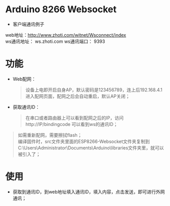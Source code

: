 # Arduino 8266 Websocket
* 客户端通讯例子  

web地址：http://www.zhoti.com/witnet/Wsconnect/index  
ws通讯地址： ws.zhoti.com
ws通讯端口： 9393  
  
  
  
  
# 功能  
* Web配网：
	> 设备上电即开启自身AP，默认密码是123456789，连上后192.168.4.1进入配网页面，配网之后会自动重启，默认AP关闭；  

* 获取通讯ID：  
	> 在串口或者路由器上可以看到配网之后的IP，访问http://IP/bindingcode 可以看到ws的通讯ID；  


> 如需重新配网，需要擦拭flash；  
> 编译固件时，src文件夹里面的ESP8266-Websocket文件夹复制到C:\Users\Administrator\Documents\Arduino\libraries文件夹里，就可以被引入了；  


# 使用  
* 获取到通讯ID，到web地址填入通讯ID，填入内容，点击发送，即可进行外网通讯；  